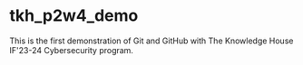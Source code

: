 # tkh_p2w4_demo
This is the first demonstration of Git and GitHub with The Knowledge House IF'23-24 Cybersecurity program.
